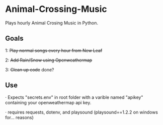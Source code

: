 # Animal-Crossing-Music
Plays hourly Animal Crosing Music in Python. 

Goals
------------
1: ~~Play normal songs every hour from New Leaf~~

2: ~~Add Rain/Snow using Openweathermap~~

3: ~~Clean up code~~ done?

Use
------------
· Expects "secrets.env" in root folder with a varible named "apikey" containing your openweathermap api key.

· requires requests, dotenv, and playsound (playsound==1.2.2 on windows for... reasons)
